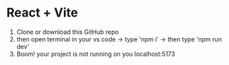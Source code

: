 # React + Vite

1. Clone or download this GitHub repo
2. then open terminal in your vs code -> type 'npm i' -> then type 'npm run dev'
3. Boom! your project is not running on you localhost:5173